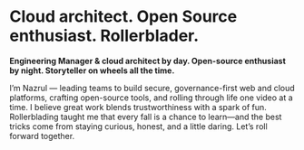 # Cloud architect. Open Source enthusiast. Rollerblader. #

**Engineering Manager & cloud architect by day. Open-source enthusiast by night. Storyteller on wheels all the time.**

I’m Nazrul — leading teams to build secure, governance-first web and cloud platforms, crafting open-source tools, and rolling through life one video at a time. I believe great work blends trustworthiness with a spark of fun. Rollerblading taught me that every fall is a chance to learn—and the best tricks come from staying curious, honest, and a little daring. Let’s roll forward together.
